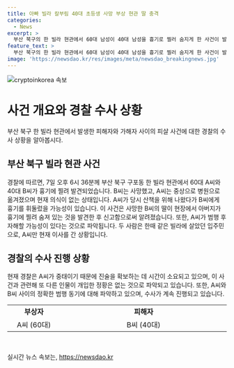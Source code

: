 ```yaml
---
title: 아빠 빌라 칼부림 40대 초등생 사망 부상 현관 딸 충격
categories:
  - News
excerpt: >
  부산 북구의 한 빌라 현관에서 60대 남성이 40대 남성을 흉기로 찔러 숨지게 한 사건이 발생했다. 피해자의 딸이 부모를 찾다가 발견하고 경찰에 신고했다. 가해자와 피해자는 과거에 같은 빌라에 살았던 관계로, 경찰은 동기 파악에 노력 중이다. 가해자는 자해 후 중태이며, 현재 추가적인 인물의 개입은 없는 것으로 파악되고 있다. (150자)
feature_text: >
  부산 북구의 한 빌라 현관에서 60대 남성이 40대 남성을 흉기로 찔러 숨지게 한 사건이 발생했다. 피해자의 딸이 부모를 찾다가 발견하고 경찰에 신고했다. 가해자와 피해자는 과거에 같은 빌라에 살았던 관계로, 경찰은 동기 파악에 노력 중이다. 가해자는 자해 후 중태이며, 현재 추가적인 인물의 개입은 없는 것으로 파악되고 있다. (150자)
image: 'https://newsdao.kr/res/images/meta/newsdao_breakingnews.jpg'
---
```


<p><img src="https://newsdao.kr/res/images/meta/newsdao_breakingnews.jpg" alt="cryptoinkorea 속보" /></p>

<h1>사건 개요와 경찰 수사 상황</h1>

<p data-ke-size="size16">부산 북구 한 빌라 현관에서 발생한 피해자와 가해자 사이의 피살 사건에 대한 경찰의 수사 상황을 알아봅시다.</p>

<h2 data-ke-size="size26">부산 북구 빌라 현관 사건</h2>

<p data-ke-size="size16">경찰에 따르면, 7일 오후 6시 36분께 부산 북구 구포동 한 빌라 현관에서 60대 A씨와 40대 B씨가 흉기에 찔려 발견되었습니다. B씨는 사망했고, A씨는 중상으로 병원으로 옮겨졌으며 현재 의식이 없는 상태입니다. A씨가 당시 산책을 위해 나왔다가 B씨에게 흉기를 휘둘렀을 가능성이 있습니다. 이 사건은 사망한 B씨의 딸이 현장에서 아버지가 흉기에 찔려 숨져 있는 것을 발견한 후 신고함으로써 알려졌습니다. 또한, A씨가 범행 후 자해할 가능성이 있다는 것으로 파악됩니다. 두 사람은 한때 같은 빌라에 살았던 입주민으로, A씨만 현재 이사를 간 상황입니다.</p>

<h2 data-ke-size="size26"><b>경찰의 수사 진행 상황</b></h2>

<p data-ke-size="size16">현재 경찰은 A씨가 중태이기 때문에 진술을 확보하는 데 시간이 소요되고 있으며, 이 사건과 관련해 또 다른 인물이 개입한 정황은 없는 것으로 파악되고 있습니다. 또한, A씨와 B씨 사이의 정확한 범행 동기에 대해 파악하고 있으며, 수사가 계속 진행되고 있습니다.</p>

<table>
   <colgroup>
      <col style="width: 131px">
      <col style="width: 420px">
   </colgroup>
   <tbody>
      <tr>
         <td style="text-align: center; height: 17px;"><b>부상자</b></td>
         <td style="text-align: center; height: 17px;"><b>피해자</b></td>
      </tr>
      <tr>
         <td style="text-align: center; height: 17px;">A씨 (60대)</td>
         <td style="text-align: center; height: 17px;">B씨 (40대)</td>
      </tr>
   </tbody>
</table>

<p data-ke-size="size16">&nbsp;</p>
실시간 뉴스 속보는, <a href="https://newsdao.kr" rel="dofollow">https://newsdao.kr</a>



